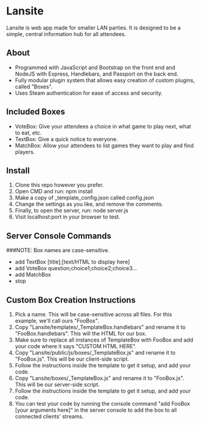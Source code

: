 # Lansite

Lansite is web app made for smaller LAN parties. It is designed to be a simple, central information hub for all attendees.

## About

* Programmed with JavaScript and Bootstrap on the front end and NodeJS with Express, Handlebars, and Passport on the back end.
* Fully modular plugin system that allows easy creation of custom plugins, called "Boxes".
* Uses Steam authentication for ease of access and security.

## Included Boxes
* VoteBox: Give your attendees a choice in what game to play next, what to eat, etc.
* TextBox: Give a quick notice to everyone.
* MatchBox: Allow your attendees to list games they want to play and find players.

## Install
1. Clone this repo however you prefer.
2. Open CMD and run: npm install
3. Make a copy of _template_config.json called config.json
4. Change the settings as you like, and remove the comments.
5. Finally, to open the server, run: node server.js
6. Visit localhost:port in your browser to test.

## Server Console Commands
###NOTE: Box names are case-sensitive.
* add TextBox [title];[text/HTML to display here]
* add VoteBox question;choice1;choice2;choice3...
* add MatchBox
* stop

## Custom Box Creation Instructions
1. Pick a name. This will be case-sensitive across all files. For this example, we'll call ours "FooBox".
2. Copy "Lansite/templates/_TemplateBox.handlebars" and rename it to "FooBox.handlebars". This will the HTML for our box.
3. Make sure to replace all instances of TemplateBox with FooBox and add your code where it says "CUSTOM HTML HERE".
4. Copy "Lansite/public/js/boxes/_TemplateBox.js" and rename it to "FooBox.js". This will be our client-side script.
5. Follow the instructions inside the template to get it setup, and add your code.
6. Copy "Lansite/boxes/_TemplateBox.js" and rename it to "FooBox.js". This will be our server-side script.
7. Follow the instructions inside the template to get it setup, and add your code.
8. You can test your code by running the console command "add FooBox [your arguments here]" in the server console to add the box to all connected clients' streams.

